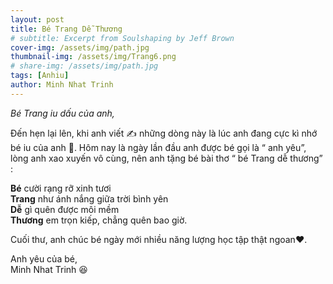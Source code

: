 ```yaml
---
layout: post
title: Bé Trang Dễ Thương
# subtitle: Excerpt from Soulshaping by Jeff Brown
cover-img: /assets/img/path.jpg
thumbnail-img: /assets/img/Trang6.png
# share-img: /assets/img/path.jpg
tags: [Anhiu]
author: Minh Nhat Trinh
---
```

*Bé Trang iu dấu của anh,*

Đến hẹn lại lên, khi anh viết ✍️ những dòng này là lúc anh đang cực kì nhớ bé iu của anh 🥺. Hôm nay là ngày lần đầu anh được bé gọi là “ anh yêu”, lòng anh xao xuyến vô cùng, nên anh tặng bé bài thơ “ bé Trang dễ thương” :

**Bé** cười rạng rỡ xinh tươi\
**Trang** như ánh nắng giữa trời bình yên\
**Dễ** gì quên được môi mềm\
**Thương** em trọn kiếp, chẳng quên bao giờ.

Cuối thư, anh chúc bé ngày mới nhiều năng lượng học tập thật ngoan❤️.

Anh yêu của bé, \
Minh Nhat Trinh 😆
